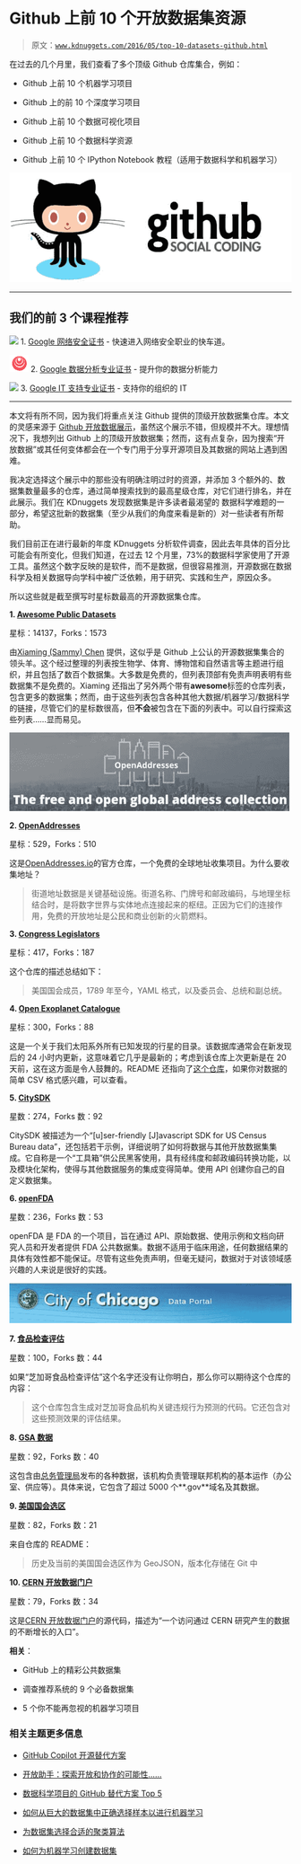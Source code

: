 # Github 上前 10 个开放数据集资源

> 原文：[`www.kdnuggets.com/2016/05/top-10-datasets-github.html`](https://www.kdnuggets.com/2016/05/top-10-datasets-github.html)

在过去的几个月里，我们查看了多个顶级 Github 仓库集合，例如：

+   Github 上前 10 个机器学习项目

+   Github 上的前 10 个深度学习项目

+   Github 上前 10 个数据可视化项目

+   Github 上前 10 个数据科学资源

+   Github 上前 10 个 IPython Notebook 教程（适用于数据科学和机器学习）

![Github 社交编程](img/5c2e6198fcaab4c4118cc3e9be4cbd40.png)

* * *

## 我们的前 3 个课程推荐

![](img/0244c01ba9267c002ef39d4907e0b8fb.png) 1\. [Google 网络安全证书](https://www.kdnuggets.com/google-cybersecurity) - 快速进入网络安全职业的快车道。

![](img/e225c49c3c91745821c8c0368bf04711.png) 2\. [Google 数据分析专业证书](https://www.kdnuggets.com/google-data-analytics) - 提升你的数据分析能力

![](img/0244c01ba9267c002ef39d4907e0b8fb.png) 3\. [Google IT 支持专业证书](https://www.kdnuggets.com/google-itsupport) - 支持你的组织的 IT

* * *

本文将有所不同，因为我们将重点关注 Github 提供的顶级开放数据集仓库。本文的灵感来源于 [Github 开放数据展示](https://github.com/showcases/open-data)，虽然这个展示不错，但规模并不大。理想情况下，我想列出 Github 上的顶级开放数据集；然而，这有点复杂，因为搜索“开放数据”或其任何变体都会在一个专门用于分享开源项目及其数据的网站上遇到困难。

我决定选择这个展示中的那些没有明确注明过时的资源，并添加 3 个额外的、数据集数量最多的仓库，通过简单搜索找到的最高星级仓库，对它们进行排名，并在此展示。我们在 KDnuggets 发现数据集是许多读者最渴望的 数据科学难题的一部分，希望这批新的数据集（至少从我们的角度来看是新的）对一些读者有所帮助。

我们目前正在进行最新的年度 KDnuggets 分析软件调查，因此去年具体的百分比可能会有所变化，但我们知道，在过去 12 个月里，73%的数据科学家使用了开源工具。虽然这个数字反映的是软件，而不是数据，但很容易推测，开源数据在数据科学及相关数据导向学科中被广泛依赖，用于研究、实践和生产，原因众多。

所以这些就是截至撰写时星标数最高的开源数据集仓库。

**1\. [Awesome Public Datasets](https://github.com/caesar0301/awesome-public-datasets)**

星标：14137，Forks：1573

由[Xiaming (Sammy) Chen](http://xiaming.me/) 提供，这似乎是 Github 上公认的开源数据集集合的领头羊。这个经过整理的列表按生物学、体育、博物馆和自然语言等主题进行组织，并且包括了数百个数据集。大多数是免费的，但列表顶部有免责声明表明有些数据集不是免费的。Xiaming 还指出了另外两个带有**awesome**标签的仓库列表，包含更多的数据集；然而，由于这些列表包含各种其他大数据/机器学习/数据科学的链接，尽管它们的星标数很高，但**不会**被包含在下面的列表中。可以自行探索这些列表……显而易见。

![Openaddress.io](img/b74b57ef459c2dccd63c1e3d0f2de34f.png)

**2\. [OpenAddresses](https://github.com/openaddresses/openaddresses)**

星标：529，Forks：510

这是[OpenAddresses.io](https://openaddresses.io/)的官方仓库，一个免费的全球地址收集项目。为什么要收集地址？

> 街道地址数据是关键基础设施。街道名称、门牌号和邮政编码，与地理坐标结合时，是将数字世界与实体地点连接起来的枢纽。正因为它们的连接作用，免费的开放地址是公民和商业创新的火箭燃料。

**3\. [Congress Legislators](https://github.com/unitedstates/congress-legislators)**

星标：417，Forks：187

这个仓库的描述总结如下：

> 美国国会成员，1789 年至今，YAML 格式，以及委员会、总统和副总统。

**4\. [Open Exoplanet Catalogue](https://github.com/OpenExoplanetCatalogue/open_exoplanet_catalogue)**

星标：300，Forks：88

这是一个关于我们太阳系外所有已知发现的行星的目录。该数据库通常会在新发现后的 24 小时内更新，这意味着它几乎是最新的；考虑到该仓库上次更新是在 20 天前，这在这方面是令人鼓舞的。README 还指向了[这个仓库](https://github.com/OpenExoplanetCatalogue/oec_tables/)，如果你对数据的简单 CSV 格式感兴趣，可以查看。

**5\. [CitySDK](https://github.com/uscensusbureau/citysdk)**

星数：274，Forks 数：92

CitySDK 被描述为一个“[u]ser-friendly [J]avascript SDK for US Census Bureau data”，还包括若干示例，详细说明了如何将数据与其他开放数据集集成。它自称是一个“工具箱”供公民黑客使用，具有经纬度和邮政编码转换功能，以及模块化架构，使得与其他数据服务的集成变得简单。使用 API 创建你自己的自定义数据集。

**6\. [openFDA](https://github.com/FDA/openfda)**

星数：236，Forks 数：53

openFDA 是 FDA 的一个项目，旨在通过 API、原始数据、使用示例和文档向研究人员和开发者提供 FDA 公共数据集。数据不适用于临床用途，任何数据结果的具体有效性都不能保证。尽管有这些免责声明，但毫无疑问，数据对于对该领域感兴趣的人来说是很好的实践。

![芝加哥食品检查](img/ee2d801d51c7f0418b725954e7d10f59.png)

**7\. [食品检查评估](https://github.com/Chicago/food-inspections-evaluation)**

星数：100，Forks 数：44

如果“芝加哥食品检查评估”这个名字还没有让你明白，那么你可以期待这个仓库的内容：

> 这个仓库包含生成对芝加哥食品机构关键违规行为预测的代码。它还包含对这些预测效果的评估结果。

**8\. [GSA 数据](https://github.com/GSA/data)**

星数：92，Forks 数：40

这包含由[总务管理局](https://www.gsa.gov/portal/category/100000)发布的各种数据，该机构负责管理联邦机构的基本运作（办公室、供应等）。具体来说，它包含了超过 5000 个**.gov**域名及其数据。

**9\. [美国国会选区](https://github.com/benbalter/congressional-districts)**

星数：82，Forks 数：21

来自仓库的 README：

> 历史及当前的美国国会选区作为 GeoJSON，版本化存储在 Git 中

**10\. [CERN 开放数据门户](https://github.com/cernopendata/opendata.cern.ch)**

星数：79，Forks 数：34

这是[CERN 开放数据门户](http://opendata.cern.ch/?ln=en)的源代码，描述为“一个访问通过 CERN 研究产生的数据的不断增长的入口”。

**相关**：

+   GitHub 上的精彩公共数据集

+   调查推荐系统的 9 个必备数据集

+   5 个你不能再忽视的机器学习项目

### 相关主题更多信息

+   [GitHub Copilot 开源替代方案](https://www.kdnuggets.com/2021/07/github-copilot-open-source-alternatives-code-generation.html)

+   [开放助手：探索开放和协作的可能性……](https://www.kdnuggets.com/2023/04/open-assistant-explore-possibilities-open-collaborative-chatbot-development.html)

+   [数据科学项目的 GitHub 替代方案 Top 5](https://www.kdnuggets.com/the-top-5-alternatives-to-github-for-data-science-projects)

+   [如何从巨大的数据集中正确选择样本以进行机器学习](https://www.kdnuggets.com/2019/05/sample-huge-dataset-machine-learning.html)

+   [为数据集选择合适的聚类算法](https://www.kdnuggets.com/2019/10/right-clustering-algorithm.html)

+   [如何为机器学习创建数据集](https://www.kdnuggets.com/2022/02/create-dataset-machine-learning.html)
